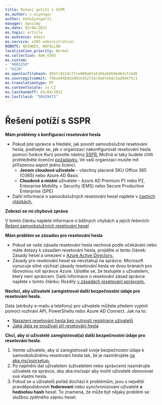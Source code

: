 ```yaml
---
title: Řešení potíží s SSPR
ms.author: v-aiyengar
author: AshaIyengar21
manager: dansimp
ms.date: 03/04/2021
ms.topic: article
ms.audience: Admin
ms.service: o365-administration
ROBOTS: NOINDEX, NOFOLLOW
localization_priority: Normal
ms.collection: Adm_O365
ms.custom:
- "9003259"
- "6128"
ms.openlocfilehash: 85bfc812dcffce008a6fa5394a6069bd64c514d6
ms.sourcegitcommit: f4ba304b92ed01e35273ecda67e9dc3ad9d475c1
ms.translationtype: MT
ms.contentlocale: cs-CZ
ms.lasthandoff: 03/04/2021
ms.locfileid: "50429472"
---
```

# <a name="troubleshoot-sspr"></a>Řešení potíží s SSPR

**Mám problémy s konfigurací resetování hesla**

- Pokud jste správce a hledáte, jak povolit samoobslužné resetování hesla, podívejte se, jak v organizaci nakonfigurovat resetování hesla pomocí funkce Kurz povolte nástroj [SSPR.](https://docs.microsoft.com/azure/active-directory/authentication/tutorial-enable-sspr) Možná si taky budete chtít prohlédněte licenční [požadavky.](https://docs.microsoft.com/azure/active-directory/authentication/concept-sspr-licensing?WT.mc_id=Portal-Microsoft_Azure_Support) Ve vaší organizaci musíte mít přiřazenou aspoň jednu licenci.
    - **Jenom cloudové uživatele** – všechny placené SKU Office 365 (O365) nebo Azure AD Basic
    - **Cloudové a místní** uživatele – Azure AD Premium P1 nebo P2, Enterprise Mobility + Security (EMS) nebo Secure Productive Enterprise (SPE)
- Další informace o samoobslužných resetování hesel najdete v [častých otázkách.](https://docs.microsoft.com/azure/active-directory/authentication/active-directory-passwords-faq?WT.mc_id=Portal-Microsoft_Azure_Support)

**Zobrazí se mi chybová zpráva**

V tomto článku najdete informace o běžných chybách a jejich řešeních: [Řešení samoobslužných resetování hesel](https://docs.microsoft.com/azure/active-directory/authentication/active-directory-passwords-troubleshoot?WT.mc_id=Portal-Microsoft_Azure_Support)

**Mám problém se zásadou pro resetování hesla**

- Pokud se vaše zásada resetování hesla nechová podle očekávání nebo máte dotazy k zásadám resetování hesla, projděte si tento článek: Zásady hesel a omezení v [Azure Active Directory.](https://docs.microsoft.com/azure/active-directory/authentication/concept-sspr-policy?WT.mc_id=Portal-Microsoft_Azure_Support)
- Zásady pro resetování hesel se nevztahují na správce. Microsoft vynucuje silné výchozí zásady resetování hesla ve dvou bránách pro libovolnou roli správce Azure. Ujistěte se, že testujete s uživatelem, který není správcem. Další informace o resetování zásad správce najdete v tomto článku: Rozdíly [v zásadách resetování správcem.](https://docs.microsoft.com/azure/active-directory/authentication/concept-sspr-policy?WT.mc_id=Portal-Microsoft_Azure_Support#administrator-reset-policy-differences)

**Nechci, aby uživatelé zaregistroval další bezpečnostní údaje pro resetování hesla.**

Data (atributy e-mailu a telefonu) pro uživatele můžete předem vyplnit pomocí rozhraní API, PowerShellu nebo Azure AD Connect. Jak na to:

- [Nasazení resetování hesla bez nutnosti registrace uživatelů](https://docs.microsoft.com/azure/active-directory/active-directory-passwords-data?WT.mc_id=Portal-Microsoft_Azure_Support#set-and-read-authentication-data-using-powershell)
- [Jaká data se používají při resetování hesla](https://docs.microsoft.com/azure/active-directory/active-directory-passwords-data?WT.mc_id=Portal-Microsoft_Azure_Support)

**Chci, aby si uživatelé zaregistroval(a) další bezpečnostní údaje pro resetování hesla.**

1. Vemte uživatele, aby si zaregistrovali svoje bezpečnostní údaje k samoobslužnému resetování hesla tak, že je nasměrujete [na aka.ms/ssprsetup.](https://mysignins.microsoft.com/security-info)
1. Po naplnění dat uživatelem (uživatelem nebo správcem) nasměrujte [](https://passwordreset.microsoftonline.com/) uživatele na správce, aby aka.ms/sspr aby mohli uživatelé obnovovat svá vlastní hesla.
1. Pokud se u uživatelů pořád dochází k problémům, jsou s největší pravděpodobností **federovaní** nebo synchronizovaní uživatelé **s hodnotou hash** hesel. To znamená, že může být nějaký problém se službou zpětného zápisu hesel.
